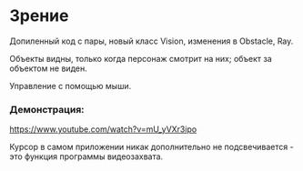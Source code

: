 # Зрение 

Допиленный код с пары, новый класс Vision, изменения в Obstacle, Ray.

Объекты видны, только когда персонаж смотрит на них; объект за объектом не виден.

Управление с помощью мыши.

### Демонстрация:

https://www.youtube.com/watch?v=mU_yVXr3ipo


Курсор в самом приложении никак дополнительно не подсвечивается - это функция программы видеозахвата.
